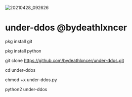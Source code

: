 ![20210428_092626](https://user-images.githubusercontent.com/83184525/116802699-554bce80-aaeb-11eb-932d-67efc2478a1a.png)
# under-ddos @bydeathlxncer
pkg install git

pkg install python

git clone https://github.com/bydeathlxncer/under-ddos.git

cd under-ddos

chmod +x under-ddos.py

python2 under-ddos
